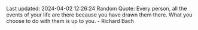 Last updated: 2024-04-02 12:26:24
Random Quote: Every person, all the events of your life are there because you have drawn them there. What you choose to do with them is up to you. - Richard Bach